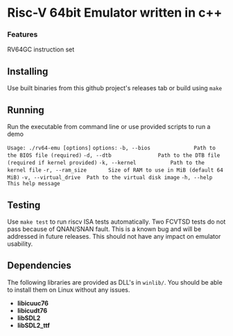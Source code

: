 # Risc-V 64bit Emulator written in c++
### Features
RV64GC instruction set
## Installing
Use built binaries from this github project's releases tab or build using `make`
## Running
Run the executable from command line or use provided scripts to run a demo

`Usage: ./rv64-emu [options]`
`options:`
`-b, --bios              Path to the BIOS file (required)`
`-d, --dtb               Path to the DTB file (required if kernel provided)`
`-k, --kernel           Path to the kernel file`
`-r, --ram_size       Size of RAM to use in MiB (default 64 MiB)`
`-v, --virtual_drive  Path to the virtual disk image`
`-h, --help              This help message`

## Testing
Use `make test` to run riscv ISA tests automatically.
Two FCVTSD tests do not pass because of QNAN/SNAN fault.
This is a known bug and will be addressed in future releases.
This should not have any impact on emulator usability.

## Dependencies
The following libraries are provided as DLL's in `winlib/`.
You should be able to install them on Linux without any issues.
- **libicuuc76**
- **libicudt76**
- **libSDL2**
- **libSDL2_ttf**
